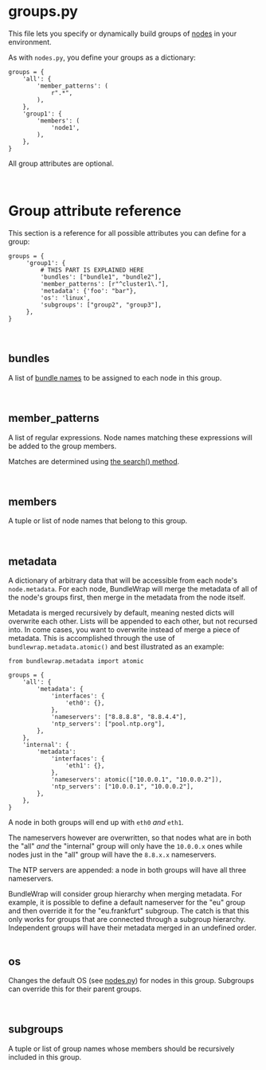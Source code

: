 # groups.py

This file lets you specify or dynamically build groups of [nodes](nodes.py.md) in your environment.

As with `nodes.py`, you define your groups as a dictionary:

	groups = {
	    'all': {
	        'member_patterns': (
	            r".*",
	        ),
	    },
	    'group1': {
	        'members': (
	            'node1',
	        ),
	    },
	}

All group attributes are optional.

<br>

# Group attribute reference

This section is a reference for all possible attributes you can define for a group:

	groups = {
	     'group1': {
	         # THIS PART IS EXPLAINED HERE
	         'bundles': ["bundle1", "bundle2"],
	         'member_patterns': [r"^cluster1\."],
	         'metadata': {'foo': "bar"},
	         'os': 'linux',
	         'subgroups': ["group2", "group3"],
	     },
	}

<br>

## bundles

A list of [bundle names](bundles.md) to be assigned to each node in this group.

<br>

## member_patterns

A list of regular expressions. Node names matching these expressions will be added to the group members.

Matches are determined using [the search() method](http://docs.python.org/2/library/re.html#re.RegexObject.search).

<br>

## members

A tuple or list of node names that belong to this group.

<br>

## metadata

A dictionary of arbitrary data that will be accessible from each node's `node.metadata`. For each node, BundleWrap will merge the metadata of all of the node's groups first, then merge in the metadata from the node itself.

Metadata is merged recursively by default, meaning nested dicts will overwrite each other. Lists will be appended to each other, but not recursed into. In come cases, you want to overwrite instead of merge a piece of metadata. This is accomplished through the use of `bundlewrap.metadata.atomic()` and best illustrated as an example:

	from bundlewrap.metadata import atomic

	groups = {
	    'all': {
	        'metadata': {
	            'interfaces': {
	                'eth0': {},
	            },
	            'nameservers': ["8.8.8.8", "8.8.4.4"],
	            'ntp_servers': ["pool.ntp.org"],
	        },
	    },
	    'internal': {
	        'metadata':
	            'interfaces': {
	                'eth1': {},
	            },
	            'nameservers': atomic(["10.0.0.1", "10.0.0.2"]),
	            'ntp_servers': ["10.0.0.1", "10.0.0.2"],
	        },
	    },
	}

A node in both groups will end up with `eth0` *and* `eth1`.

The nameservers however are overwritten, so that nodes what are in both the "all" *and* the "internal" group will only have the `10.0.0.x` ones while nodes just in the "all" group will have the `8.8.x.x` nameservers.

The NTP servers are appended: a node in both groups will have all three nameservers.

<div class="alert alert-warning">BundleWrap will consider group hierarchy when merging metadata. For example, it is possible to define a default nameserver for the "eu" group and then override it for the "eu.frankfurt" subgroup. The catch is that this only works for groups that are connected through a subgroup hierarchy. Independent groups will have their metadata merged in an undefined order.</div>

<br>

## os

Changes the default OS (see [nodes.py](nodes.py.md)) for nodes in this group. Subgroups can override this for their parent groups.

<br>

## subgroups

A tuple or list of group names whose members should be recursively included in this group.
